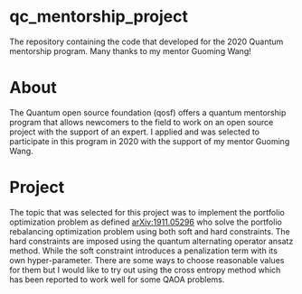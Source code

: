 # qc_mentorship_project
The repository containing the code that developed for the 2020 Quantum mentorship program. Many thanks to my mentor Guoming Wang!


# About
The Quantum open source foundation (qosf) offers a quantum mentorship program that allows newcomers to the field to work on an open source project with the support of an expert. I applied and was selected to participate in this program in 2020 with the support of my mentor Guoming Wang.

# Project
The topic that was selected for this project was to implement the portfolio optimization problem as defined  [arXiv:1911.05296](https://arxiv.org/abs/1911.05296) who solve the portfolio rebalancing optimization problem using both soft and hard constraints. The hard constraints are imposed using the quantum alternating operator ansatz method. While the soft constraint introduces a penalization term with its own hyper-parameter. There are some ways to choose reasonable values for them but I would like to try out using the cross entropy method which has been reported to work well for some QAOA problems.
